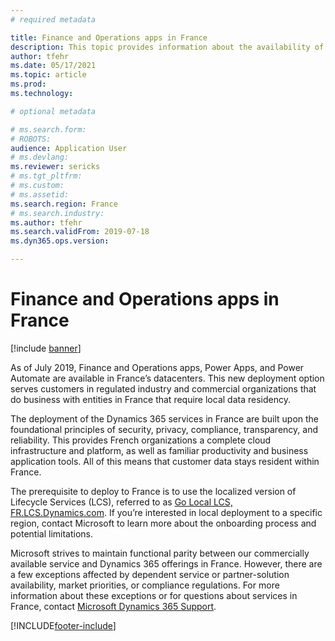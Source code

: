 ```yaml
---
# required metadata

title: Finance and Operations apps in France
description: This topic provides information about the availability of Finance and Operations apps in France's data centers.
author: tfehr
ms.date: 05/17/2021
ms.topic: article
ms.prod: 
ms.technology: 

# optional metadata

# ms.search.form: 
# ROBOTS: 
audience: Application User
# ms.devlang: 
ms.reviewer: sericks
# ms.tgt_pltfrm: 
# ms.custom: 
# ms.assetid: 
ms.search.region: France
# ms.search.industry: 
ms.author: tfehr
ms.search.validFrom: 2019-07-18
ms.dyn365.ops.version:  

---
```


# Finance and Operations apps in France

[!include [banner](../includes/banner.md)]

As of July 2019, Finance and Operations apps, Power Apps, and Power Automate are available in France’s datacenters. This new deployment option serves customers in regulated industry and commercial organizations that do business with entities in France that require local data residency. 

The deployment of the Dynamics 365 services in France are built upon the foundational principles of security, privacy, compliance, transparency, and reliability. This provides French organizations a complete cloud infrastructure and platform, as well as familiar productivity and business application tools. All of this means that customer data stays resident within France.

The prerequisite to deploy to France is to use the localized version of Lifecycle Services (LCS), referred to as [Go Local LCS, FR.LCS.Dynamics.com](https://fr.lcs.dynamics.com/Logon/Index). If you’re interested in local deployment to a specific region, contact Microsoft to learn more about the onboarding process and potential limitations.

Microsoft strives to maintain functional parity between our commercially available service and Dynamics 365 offerings in France. However, there are a few exceptions affected by dependent service or partner-solution availability, market priorities, or compliance regulations.  For more information about these exceptions or for questions about services in France, contact [Microsoft Dynamics 365 Support](https://dynamics.microsoft.com/support/).


[!INCLUDE[footer-include](../../../includes/footer-banner.md)]
